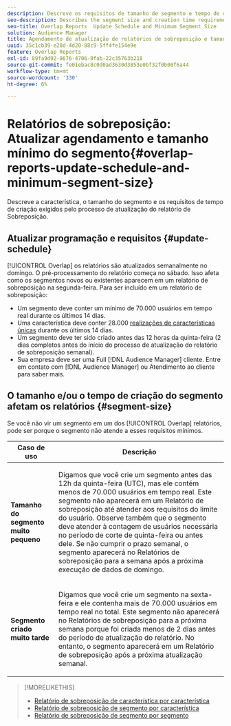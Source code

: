 ```yaml
---
description: Descreve os requisitos de tamanho de segmento e tempo de criação exigidos pelo processo de atualização do relatório de Sobreposição.
seo-description: Describes the segment size and creation time requirements required by the Overlap report update process.
seo-title: Overlap Reports  Update Schedule and Minimum Segment Size
solution: Audience Manager
title: Agendamento de atualização de relatórios de sobreposição e tamanho mínimo do segmento
uuid: 35c1cb39-e28d-4d20-88c9-5ff4fe154e9e
feature: Overlap Reports
exl-id: 89fa9d92-8676-4706-9fab-22c35763b218
source-git-commit: fe01ebac8c0d0ad3630d3853e0bf32f0b00f6a44
workflow-type: tm+mt
source-wordcount: '330'
ht-degree: 6%

---
```


# Relatórios de sobreposição: Atualizar agendamento e tamanho mínimo do segmento{#overlap-reports-update-schedule-and-minimum-segment-size}

Descreve a característica, o tamanho do segmento e os requisitos de tempo de criação exigidos pelo processo de atualização do relatório de Sobreposição.

## Atualizar programação e requisitos {#update-schedule}

[!UICONTROL Overlap] os relatórios são atualizados semanalmente no domingo. O pré-processamento do relatório começa no sábado. Isso afeta como os segmentos novos ou existentes aparecem em um relatório de sobreposição na segunda-feira. Para ser incluído em um relatório de sobreposição:

* Um segmento deve conter um mínimo de 70.000 usuários em tempo real durante os últimos 14 dias.
* Uma característica deve conter 28.000 [realizações de características únicas](/help/using/features/traits/trait-and-segment-qualification-reference.md) durante os últimos 14 dias.
* Um segmento deve ter sido criado antes das 12 horas da quinta-feira (2 dias completos antes do início do processo de atualização do relatório de sobreposição semanal).
* Sua empresa deve ser uma Full [!DNL Audience Manager] cliente. Entre em contato com [!DNL Audience Manager] ou Atendimento ao cliente para saber mais.

## O tamanho e/ou o tempo de criação do segmento afetam os relatórios {#segment-size}

Se você não vir um segmento em um dos [!UICONTROL Overlap] relatórios, pode ser porque o segmento não atende a esses requisitos mínimos.

<table id="table_BE2937C1FA314BBDBD1D026321D6E6B1"> 
 <thead> 
  <tr> 
   <th colname="col1" class="entry"> Caso de uso </th> 
   <th colname="col2" class="entry"> Descrição </th> 
  </tr> 
 </thead>
 <tbody> 
  <tr> 
   <td colname="col1"> <p> <b>Tamanho do segmento muito pequeno</b> </p> </td> 
   <td colname="col2"> <p>Digamos que você crie um segmento antes das 12h da quinta-feira (UTC), mas ele contém menos de 70.000 usuários em tempo real. Este segmento não aparecerá em um <span class="wintitle"> Relatório de sobreposição</span> até atender aos requisitos do limite do usuário. Observe também que o segmento deve atender à contagem de usuários necessária no período de corte de quinta-feira ou antes dele. Se não cumprir o prazo semanal, o segmento aparecerá no <span class="wintitle"> Relatórios de sobreposição</span> para a semana após a próxima execução de dados de domingo. </p> </td> 
  </tr> 
  <tr> 
   <td colname="col1"> <p> <b>Segmento criado muito tarde</b> </p> </td> 
   <td colname="col2"> <p>Digamos que você crie um segmento na sexta-feira e ele contenha mais de 70.000 usuários em tempo real no total. Este segmento não aparecerá no <span class="wintitle"> Relatórios de sobreposição</span> para a próxima semana porque foi criada menos de 2 dias antes do período de atualização do relatório. No entanto, o segmento aparecerá em um <span class="wintitle"> Relatório de sobreposição</span> após a próxima atualização semanal. </p> </td> 
  </tr> 
 </tbody> 
</table>

>[!MORELIKETHIS]
>
>* [Relatório de sobreposição de característica por característica](../../reporting/dynamic-reports/trait-trait-overlap-report.md#trait-to-trait-overlap-report)
>* [Relatório de sobreposição de segmento por característica](../../reporting/dynamic-reports/segment-trait-overlap-report.md)
>* [Relatório de sobreposição de segmento por segmento](../../reporting/dynamic-reports/segment-segment-overlap-report.md)

